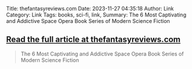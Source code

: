Title: thefantasyreviews.com
Date: 2023-11-27 04:35:18
Author: Link
Category: Link
Tags: books, sci-fi, link, 
Summary: The 6 Most Captivating and Addictive Space Opera Book Series of Modern Science Fiction

## [Read the full article at thefantasyreviews.com](https://thefantasyreviews.com/2023/11/25/the-6-most-captivating-and-addictive-space-opera-book-series-of-modern-science-fiction/)
> The 6 Most Captivating and Addictive Space Opera Book Series of Modern Science Fiction

